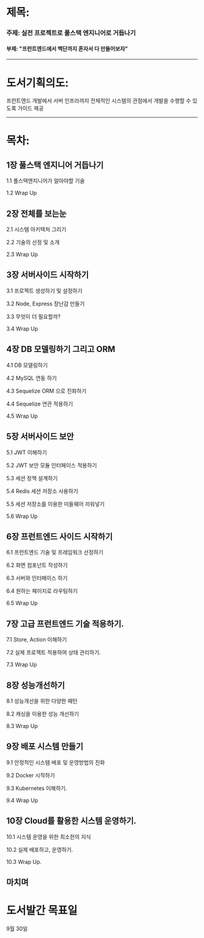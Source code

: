 # 제목: 
### 주제: 실전 프로젝트로 풀스택 엔지니어로 거듭나기
#### 부제: "프런트엔드에서 백단까지 혼자서 다 만들어보자"

----------------------

# 도서기획의도:

프런트엔드 개발에서 서버 인프라까지 전체적인 시스템의 관점에서 개발을 수행할 수 있도록 가이드 제공

----------------------

# 목차:
## 1장 풀스택 엔지니어 거듭나기

1.1 풀스택엔지니어가 알아야할 기술

1.2 Wrap Up

## 2장 전체를 보는눈

2.1 시스템 아키텍처 그리기

2.2 기술의 선정 및 소개

2.3 Wrap Up

## 3장 서버사이드 시작하기

3.1 프로젝트 생성하기 및 설정하기

3.2 Node, Express 장난감 만들기

3.3 무엇이 더 필요할까?

3.4 Wrap Up

## 4장 DB 모델링하기 그리고 ORM

4.1 DB 모델링하기

4.2 MySQL 연동 하기

4.3 Sequelize ORM 으로 진화하기 

4.4 Sequelize 연관 적용하기

4.5 Wrap Up

## 5장 서버사이드 보안

5.1 JWT 이해하기

5.2 JWT 보안 모듈 인터페이스 적용하기

5.3 세션 정책 설계하기

5.4 Redis 세션 저장소 사용하기

5.5 세션 저장소를 이용한 미들웨어 끼워넣기

5.6 Wrap Up

## 6장 프런트엔드 사이드 시작하기

6.1 프런트엔드 기술 및 프레임워크 선정하기

6.2 화면 컴포넌트 작성하기

6.3 서버와 인터페이스 하기

6.4 원하는 페이지로 라우팅하기

6.5 Wrap Up

## 7장 고급 프런트엔드 기술 적용하기. 

7.1 Store, Action 이해하기

7.2 실제 프로젝트 적용하여 상태 관리하기. 

7.3 Wrap Up

## 8장 성능개선하기

8.1 성능개선을 위한 다양한 패턴

8.2 캐싱을 이용한 성능 개선하기

8.3 Wrap Up

## 9장 배포 시스템 만들기

9.1 안정적인 시스템 배포 및 운영방법의 진화

9.2 Docker 시작하기

9.3 Kubernetes 이해하기.

9.4 Wrap Up

## 10장 Cloud를 활용한 시스템 운영하기. 

10.1 시스템 운영을 위한 최소한의 지식

10.2 실제 배포하고, 운영하기. 

10.3 Wrap Up.

## 마치며

# 도서발간 목표일

9월 30일

